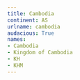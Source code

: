 ```yaml
---
title: Cambodia
continent: AS
urlname: cambodia
audacious: True
names:
- Cambodia
- Kingdom of Cambodia
- KH
- KHM
---
```

